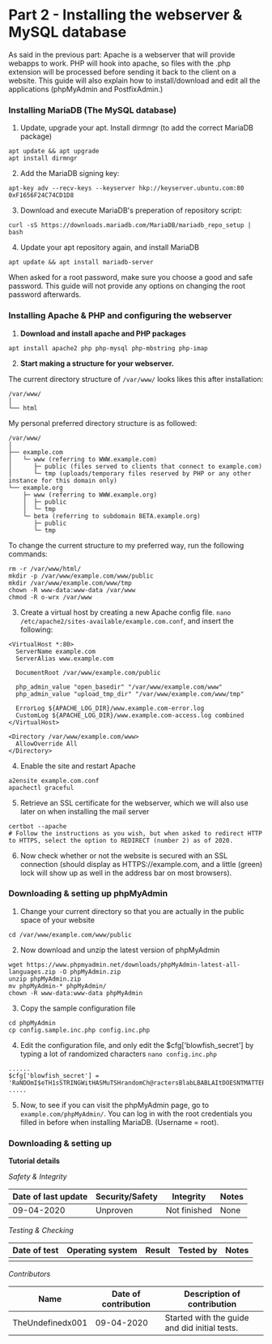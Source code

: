 # Part 2 - Installing the webserver & MySQL database
As said in the previous part: Apache is a webserver that will provide webapps to work. PHP will hook into apache, so files with the .php extension will be processed before sending it back to the client on a website. This guide will also explain how to install/download and edit all the applications (phpMyAdmin and PostfixAdmin.)

### Installing MariaDB (The MySQL database)
1. Update, upgrade your apt. Install dirmngr (to add the correct MariaDB package)
```
apt update && apt upgrade
apt install dirmngr
```
2. Add the MariaDB signing key:
```
apt-key adv --recv-keys --keyserver hkp://keyserver.ubuntu.com:80 0xF1656F24C74CD1D8
```
3. Download and execute MariaDB's preperation of repository script:
```
curl -sS https://downloads.mariadb.com/MariaDB/mariadb_repo_setup | bash
```
4. Update your apt repository again, and install MariaDB
```
apt update && apt install mariadb-server
```
When asked for a root password, make sure you choose a good and safe password. This guide will not provide any options on changing the root password afterwards.

### Installing Apache & PHP and configuring the webserver
1. **Download and install apache and PHP packages**
```
apt install apache2 php php-mysql php-mbstring php-imap
```
2. **Start making a structure for your webserver.**

  The current directory structure of `/var/www/` looks likes this after installation:
```
/var/www/
│
└── html
```


My personal preferred directory structure is as followed:
```
/var/www/
│
├── example.com
│   └─ www (referring to WWW.example.com)
│      ├─ public (files served to clients that connect to example.com)
│      └─ tmp (uploads/temporary files reserved by PHP or any other instance for this domain only)
└── example.org
    ├─ www (referring to WWW.example.org)
    │  ├─ public
    │  └─ tmp 
    └─ beta (referring to subdomain BETA.example.org)
       ├─ public
       └─ tmp
```

To change the current structure to my preferred way, run the following commands:
```
rm -r /var/www/html/
mkdir -p /var/www/example.com/www/public
mkdir /var/www/example.com/www/tmp
chown -R www-data:www-data /var/www
chmod -R o-wrx /var/www
```


3. Create a virtual host by creating a new Apache config file. `nano /etc/apache2/sites-available/example.com.conf`, and insert the following:
```
<VirtualHost *:80>
  ServerName example.com
  ServerAlias www.example.com

  DocumentRoot /var/www/example.com/public
  
  php_admin_value "open_basedir" "/var/www/example.com/www"
  php_admin_value "upload_tmp_dir" "/var/www/example.com/www/tmp"
  
  ErrorLog ${APACHE_LOG_DIR}/www.example.com-error.log
  CustomLog ${APACHE_LOG_DIR}/www.example.com-access.log combined
</VirtualHost>

<Directory /var/www/example.com/www>
  AllowOverride All
</Directory>
```

4. Enable the site and restart Apache

`````` 
a2ensite example.com.conf
apachectl graceful
``````

5. Retrieve an SSL certificate for the webserver, which we will also use later on when installing the mail server

```
certbot --apache
# Follow the instructions as you wish, but when asked to redirect HTTP to HTTPS, select the option to REDIRECT (number 2) as of 2020.
```

6. Now check whether or not the website is secured with an SSL connection (should display as HTTPS://example.com, and a little (green) lock will show up as well in the address bar on most browsers).

### Downloading & setting up phpMyAdmin

1. Change your current directory so that you are actually in the public space of your website

```
cd /var/www/example.com/www/public
```

2. Now download and unzip the latest version of phpMyAdmin

```
wget https://www.phpmyadmin.net/downloads/phpMyAdmin-latest-all-languages.zip -O phpMyAdmin.zip
unzip phpMyAdmin.zip
mv phpMyAdmin-* phpMyAdmin/
chown -R www-data:www-data phpMyAdmin
```

3. Copy the sample configuration file

```
cd phpMyAdmin
cp config.sample.inc.php config.inc.php
```

4. Edit the configuration file, and only edit the $cfg['blowfish_secret'] by typing a lot of randomized characters `nano config.inc.php`

````
......
$cfg['blowfish_secret'] = 'RaNDOmI$eTH1sSTRINGWitHASMuTSHrandomCh@ractersBlabLBABLAItDOESNTMATTERWHATYOULLPUTHEREASLONGASITISLONGANDRANDOMASDkqkejwekljqw';
.....
````

5. Now, to see if you can visit the phpMyAdmin page, go to `example.com/phpMyAdmin/`. You can log in with the root credentials you filled in before when installing MariaDB. (Username = root).

### Downloading & setting up

**Tutorial details**

*Safety & Integrity*

| Date of last update | Security/Safety | Integrity    | Notes |
| ------------------- | --------------- | ------------ | ----- |
| 09-04-2020          | Unproven        | Not finished | None  |

*Testing & Checking*

| Date of test | Operating system | Result | Tested by | Notes |
| ------------ | ---------------- | ------ | --------- | ----- |
|              |                  |        |           |       |

*Contributors*

| Name             | Date of contribution | Description of contribution                   |
| ---------------- | -------------------- | --------------------------------------------- |
| TheUndefinedx001 | 09-04-2020           | Started with the guide and did initial tests. |